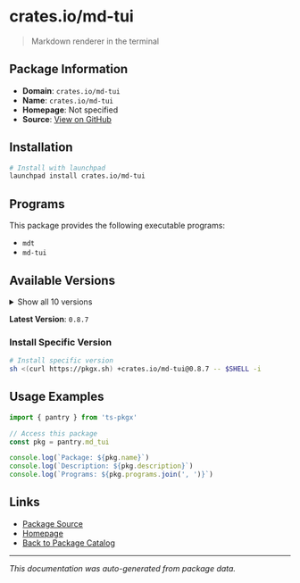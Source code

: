 # crates.io/md-tui

> Markdown renderer in the terminal

## Package Information

- **Domain**: `crates.io/md-tui`
- **Name**: `crates.io/md-tui`
- **Homepage**: Not specified
- **Source**: [View on GitHub](https://github.com/pkgxdev/pantry/tree/main/projects/crates.io/md-tui/package.yml)

## Installation

```bash
# Install with launchpad
launchpad install crates.io/md-tui
```

## Programs

This package provides the following executable programs:

- `mdt`
- `md-tui`

## Available Versions

<details>
<summary>Show all 10 versions</summary>

- `0.8.7`, `0.8.6`, `0.8.5`, `0.8.4`, `0.8.3`
- `0.8.2`, `0.8.1`, `0.8.0`, `0.7.4`, `0.7.3`

</details>

**Latest Version**: `0.8.7`

### Install Specific Version

```bash
# Install specific version
sh <(curl https://pkgx.sh) +crates.io/md-tui@0.8.7 -- $SHELL -i
```

## Usage Examples

```typescript
import { pantry } from 'ts-pkgx'

// Access this package
const pkg = pantry.md_tui

console.log(`Package: ${pkg.name}`)
console.log(`Description: ${pkg.description}`)
console.log(`Programs: ${pkg.programs.join(', ')}`)
```

## Links

- [Package Source](https://github.com/pkgxdev/pantry/tree/main/projects/crates.io/md-tui/package.yml)
- [Homepage](#)
- [Back to Package Catalog](../../../package-catalog.md)

---

*This documentation was auto-generated from package data.*
